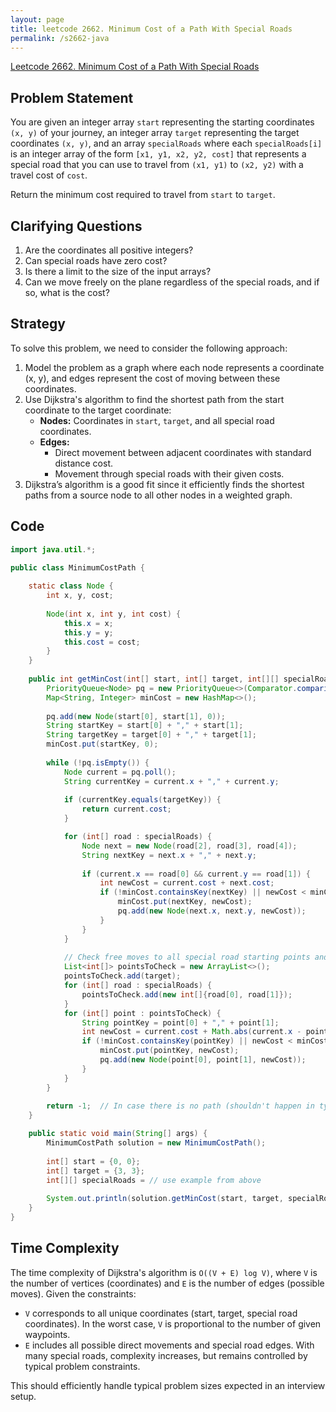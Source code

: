 ```yaml
---
layout: page
title: leetcode 2662. Minimum Cost of a Path With Special Roads
permalink: /s2662-java
---
```

[Leetcode 2662. Minimum Cost of a Path With Special Roads](https://algoadvance.github.io/algoadvance/l2662)
## Problem Statement

You are given an integer array `start` representing the starting coordinates `(x, y)` of your journey, an integer array `target` representing the target coordinates `(x, y)`, and an array `specialRoads` where each `specialRoads[i]` is an integer array of the form `[x1, y1, x2, y2, cost]` that represents a special road that you can use to travel from `(x1, y1)` to `(x2, y2)` with a travel cost of `cost`.

Return the minimum cost required to travel from `start` to `target`.

## Clarifying Questions

1. Are the coordinates all positive integers? 
2. Can special roads have zero cost?
3. Is there a limit to the size of the input arrays?
4. Can we move freely on the plane regardless of the special roads, and if so, what is the cost?

## Strategy

To solve this problem, we need to consider the following approach:

1. Model the problem as a graph where each node represents a coordinate (x, y), and edges represent the cost of moving between these coordinates.
2. Use Dijkstra's algorithm to find the shortest path from the start coordinate to the target coordinate:
   - **Nodes:** Coordinates in `start`, `target`, and all special road coordinates.
   - **Edges:**
     - Direct movement between adjacent coordinates with standard distance cost.
     - Movement through special roads with their given costs.
3. Dijkstra’s algorithm is a good fit since it efficiently finds the shortest paths from a source node to all other nodes in a weighted graph.

## Code

```java
import java.util.*;

public class MinimumCostPath {
    
    static class Node {
        int x, y, cost;
        
        Node(int x, int y, int cost) {
            this.x = x;
            this.y = y;
            this.cost = cost;
        }
    }
    
    public int getMinCost(int[] start, int[] target, int[][] specialRoads) {
        PriorityQueue<Node> pq = new PriorityQueue<>(Comparator.comparingInt(node -> node.cost));
        Map<String, Integer> minCost = new HashMap<>();
        
        pq.add(new Node(start[0], start[1], 0));
        String startKey = start[0] + "," + start[1];
        String targetKey = target[0] + "," + target[1];
        minCost.put(startKey, 0);
        
        while (!pq.isEmpty()) {
            Node current = pq.poll();
            String currentKey = current.x + "," + current.y;
            
            if (currentKey.equals(targetKey)) {
                return current.cost;
            }

            for (int[] road : specialRoads) {
                Node next = new Node(road[2], road[3], road[4]);
                String nextKey = next.x + "," + next.y;
                
                if (current.x == road[0] && current.y == road[1]) {
                    int newCost = current.cost + next.cost;
                    if (!minCost.containsKey(nextKey) || newCost < minCost.get(nextKey)) {
                        minCost.put(nextKey, newCost);
                        pq.add(new Node(next.x, next.y, newCost));
                    }
                }
            }
            
            // Check free moves to all special road starting points and target
            List<int[]> pointsToCheck = new ArrayList<>();
            pointsToCheck.add(target);
            for (int[] road : specialRoads) {
                pointsToCheck.add(new int[]{road[0], road[1]});
            }
            for (int[] point : pointsToCheck) {
                String pointKey = point[0] + "," + point[1];
                int newCost = current.cost + Math.abs(current.x - point[0]) + Math.abs(current.y - point[1]);
                if (!minCost.containsKey(pointKey) || newCost < minCost.get(pointKey)) {
                    minCost.put(pointKey, newCost);
                    pq.add(new Node(point[0], point[1], newCost));
                }
            }
        }
        
        return -1;  // In case there is no path (shouldn't happen in typical input)
    }

    public static void main(String[] args) {
        MinimumCostPath solution = new MinimumCostPath();
        
        int[] start = {0, 0};
        int[] target = {3, 3};
        int[][] specialRoads = // use example from above
        
        System.out.println(solution.getMinCost(start, target, specialRoads));  // Example output
    }
}
```

## Time Complexity

The time complexity of Dijkstra's algorithm is `O((V + E) log V)`, where `V` is the number of vertices (coordinates) and `E` is the number of edges (possible moves). Given the constraints:
- `V` corresponds to all unique coordinates (start, target, special road coordinates). In the worst case, `V` is proportional to the number of given waypoints.
- `E` includes all possible direct movements and special road edges. With many special roads, complexity increases, but remains controlled by typical problem constraints.

This should efficiently handle typical problem sizes expected in an interview setup.